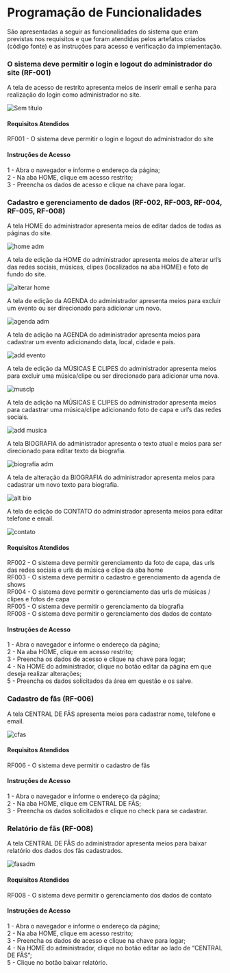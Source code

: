 # Programação de Funcionalidades

São apresentadas a seguir as funcionalidades do sistema que eram previstas nos requisitos e que foram atendidas pelos artefatos criados (código fonte) e as instruções para acesso e verificação da implementação.

### O sistema deve permitir o login e logout do administrador do site (RF-001)

A tela de acesso de restrito apresenta meios de inserir email e senha para realização do login como administrador no site.

![Sem título](https://user-images.githubusercontent.com/85028708/144726714-f9c98d67-a1ad-4b2f-a09e-2e117bcbd25f.png)

#### Requisitos Atendidos
RF001 - O sistema deve permitir o login e logout do administrador do site

#### Instruções de Acesso
1 - Abra o navegador e informe o endereço da página; <br>
2 - Na aba HOME, clique em acesso restrito; <br>
3 - Preencha os dados de acesso e clique na chave para logar.

### Cadastro e gerenciamento de dados (RF-002, RF-003, RF-004, RF-005, RF-008)

A tela HOME do administrador apresenta meios de editar dados de todas as páginas do site.
 
![home adm](https://user-images.githubusercontent.com/85028708/144726737-88841afe-732a-4a49-93d2-4e8c4fddd50f.png)

A tela de edição da HOME do administrador apresenta meios de alterar url’s das redes sociais, músicas, clipes (localizados na aba HOME) e foto de fundo do site.

 ![alterar home](https://user-images.githubusercontent.com/85028708/144726745-159d7b41-9997-4931-a6b6-069ee0b85145.png)

A tela de edição da AGENDA do administrador apresenta meios para excluir um evento ou ser direcionado para adicionar um novo.

 ![agenda adm](https://user-images.githubusercontent.com/85028708/144726753-07db4274-ad0f-4f3f-b979-914a6f20346a.png)

A tela de adição na AGENDA do administrador apresenta meios para cadastrar um evento adicionando data, local, cidade e país.

![add evento](https://user-images.githubusercontent.com/85028708/144727097-494dd0d9-8365-493d-9895-690510f9478c.png)

A tela de edição da MÚSICAS E CLIPES do administrador apresenta meios para excluir uma música/clipe ou ser direcionado para adicionar uma nova.

![musclp](https://user-images.githubusercontent.com/85028708/144727098-1c468af3-6f4e-4d40-a5c1-c6af21ffe54f.png)

A tela de adição na MÚSICAS E CLIPES do administrador apresenta meios para cadastrar uma música/clipe adicionando foto de capa e url’s das redes sociais.

![add musica](https://user-images.githubusercontent.com/85028708/144726766-fe9fd5fe-f53c-44b7-b2dc-8328be203317.png)

A tela BIOGRAFIA do administrador apresenta o texto atual e meios para ser direcionado para editar texto da biografia.

![biografia adm](https://user-images.githubusercontent.com/85028708/144726772-eac22f02-8d66-402a-8045-b868237d1e70.png)

A tela de alteração da BIOGRAFIA do administrador apresenta meios para cadastrar um novo texto para biografia.  

![alt bio](https://user-images.githubusercontent.com/85028708/144726835-c2054260-c1d1-4f02-a1a6-286457034c45.png)

A tela de edição do CONTATO do administrador apresenta meios para editar telefone e email.

![contato](https://user-images.githubusercontent.com/85028708/144726785-f1f4bdeb-f202-47b8-911f-2828425193bb.png)

#### Requisitos Atendidos
RF002 - O sistema deve permitir gerenciamento da foto de capa, das urls das redes sociais e urls da música e clipe da aba home <br>
RF003 - O sistema deve permitir o cadastro e gerenciamento da agenda de shows <br>
RF004 - O sistema deve permitir o gerenciamento das urls de músicas / clipes e fotos de capa <br>
RF005 - O sistema deve permitir o gerenciamento da biografia <br>
RF008 - O sistema deve permitir o gerenciamento dos dados de contato

#### Instruções de Acesso
1 - Abra o navegador e informe o endereço da página; <br>
2 - Na aba HOME, clique em acesso restrito; <br>
3 - Preencha os dados de acesso e clique na chave para logar; <br>
4 - Na HOME do administrador, clique no botão editar da página em que deseja realizar alterações; <br>
5 - Preencha os dados solicitados da área em questão e os salve.

### Cadastro de fãs (RF-006)

A tela CENTRAL DE FÃS apresenta meios para cadastrar nome, telefone e email. 

![cfas](https://user-images.githubusercontent.com/85028708/144726791-4b18ba2b-111c-45d1-b31a-a9f4752b48ef.png)

#### Requisitos Atendidos
RF006 - O sistema deve permitir o cadastro de fãs

#### Instruções de Acesso
1 - Abra o navegador e informe o endereço da página;<br>
2 - Na aba HOME, clique em CENTRAL DE FÃS;<br>
3 - Preencha os dados solicitados e clique no check para se cadastrar.

### Relatório de fãs (RF-008)

A tela CENTRAL DE FÃS do administrador apresenta meios para baixar relatório dos dados dos fãs cadastrados. 

![fasadm](https://user-images.githubusercontent.com/85028708/144726807-39f45ee8-5b1c-44bc-b142-dcc72117465a.png)

#### Requisitos Atendidos
RF008 - O sistema deve permitir o gerenciamento dos dados de contato

#### Instruções de Acesso
1 - Abra o navegador e informe o endereço da página;<br>
2 - Na aba HOME, clique em acesso restrito; <br>
3 - Preencha os dados de acesso e clique na chave para logar; <br>
4 - Na HOME do administrador, clique no botão editar ao lado de “CENTRAL DE FÃS”; <br>
5 - Clique no botão baixar relatório.
